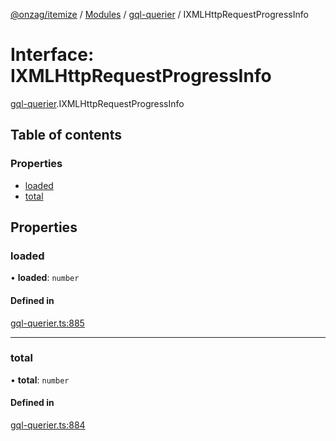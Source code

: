 [@onzag/itemize](../README.md) / [Modules](../modules.md) / [gql-querier](../modules/gql_querier.md) / IXMLHttpRequestProgressInfo

# Interface: IXMLHttpRequestProgressInfo

[gql-querier](../modules/gql_querier.md).IXMLHttpRequestProgressInfo

## Table of contents

### Properties

- [loaded](gql_querier.IXMLHttpRequestProgressInfo.md#loaded)
- [total](gql_querier.IXMLHttpRequestProgressInfo.md#total)

## Properties

### loaded

• **loaded**: `number`

#### Defined in

[gql-querier.ts:885](https://github.com/onzag/itemize/blob/a24376ed/gql-querier.ts#L885)

___

### total

• **total**: `number`

#### Defined in

[gql-querier.ts:884](https://github.com/onzag/itemize/blob/a24376ed/gql-querier.ts#L884)
